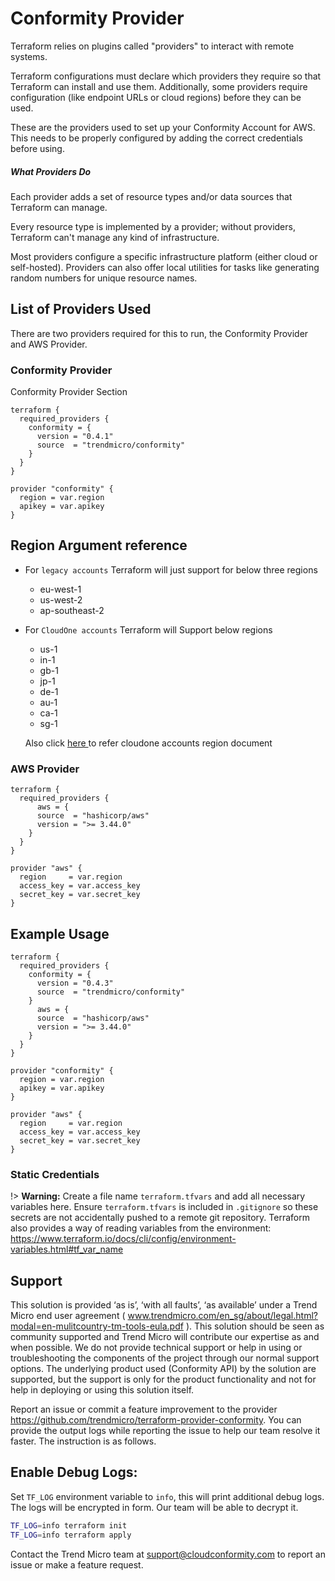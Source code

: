# Conformity Provider
Terraform relies on plugins called "providers" to interact with remote systems.

Terraform configurations must declare which providers they require so that Terraform can install and use them. Additionally, some providers require configuration (like endpoint URLs or cloud regions) before they can be used.

These are the providers used to set up your Conformity Account for AWS. This needs to be properly configured by adding the correct credentials before using.

##### What Providers Do

Each provider adds a set of resource types and/or data sources that Terraform can manage.

Every resource type is implemented by a provider; without providers, Terraform can't manage any kind of infrastructure.

Most providers configure a specific infrastructure platform (either cloud or self-hosted). Providers can also offer local utilities for tasks like generating random numbers for unique resource names.

## List of Providers Used
There are two providers required for this to run, the Conformity Provider and AWS Provider.

### Conformity Provider
Conformity Provider Section

```hcl
terraform {
  required_providers {
    conformity = {
      version = "0.4.1"
      source  = "trendmicro/conformity"
    }
  }
}

provider "conformity" {
  region = var.region
  apikey = var.apikey
}
```
## Region Argument reference

- For `legacy accounts` Terraform will just support for below three regions
   * eu-west-1
   * us-west-2
   * ap-southeast-2 
- For `CloudOne accounts` Terraform will Support below regions
   * us-1
   * in-1
   * gb-1
   * jp-1
   * de-1
   * au-1
   * ca-1
   * sg-1
   
  Also click <a href="https://cloudone.trendmicro.com/docs/identity-and-account-management/c1-regions/"> here </a> to refer cloudone accounts region document
   

### AWS Provider

```hcl
terraform {
  required_providers {
      aws = {
      source  = "hashicorp/aws"
      version = ">= 3.44.0"
    }
  }
}

provider "aws" {
  region     = var.region
  access_key = var.access_key
  secret_key = var.secret_key
}
```

## Example Usage
```hcl
terraform {
  required_providers {
    conformity = {
      version = "0.4.3"
      source  = "trendmicro/conformity"
    }
      aws = {
      source  = "hashicorp/aws"
      version = ">= 3.44.0"
    }
  }
}

provider "conformity" {
  region = var.region
  apikey = var.apikey
}

provider "aws" {
  region     = var.region
  access_key = var.access_key
  secret_key = var.secret_key
}
```

### Static Credentials

!> **Warning:** Create a file name `terraform.tfvars` and add all necessary variables here.
Ensure `terraform.tfvars` is included in `.gitignore` so these secrets are not accidentally
pushed to a remote git repository. Terraform also provides a way of reading variables from
the environment: https://www.terraform.io/docs/cli/config/environment-variables.html#tf_var_name

## Support

This solution is provided ‘as is’, ‘with all faults’, ‘as available’ under a Trend Micro end user agreement ( www.trendmicro.com/en_sg/about/legal.html?modal=en-mulitcountry-tm-tools-eula.pdf ). This solution should be seen as community supported and Trend Micro will contribute our expertise as and when possible. We do not provide technical support or help in using or troubleshooting the components of the project through our normal support options. The underlying product used (Conformity API) by the solution are supported, but the support is only for the product functionality and not for help in deploying or using this solution itself.

Report an issue or commit a feature improvement to the provider https://github.com/trendmicro/terraform-provider-conformity. You can provide the output logs while reporting the issue to help our team resolve it faster. The instruction is as follows.

## Enable Debug Logs:

Set `TF_LOG` environment variable to `info`, this will print additional debug logs. The logs will be encrypted in form. Our team will be able to decrypt it.

```sh
TF_LOG=info terraform init
TF_LOG=info terraform apply
```

Contact the Trend Micro team at support@cloudconformity.com to report an issue or make a feature request.
